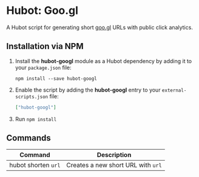# Hubot: Goo.gl

A Hubot script for generating short [goo.gl](https://goo.gl/) URLs with public click analytics.


## Installation via NPM

1. Install the __hubot-googl__ module as a Hubot dependency by adding it to your `package.json` file:

    ```
    npm install --save hubot-googl
    ```

2. Enable the script by adding the __hubot-googl__ entry to your `external-scripts.json` file:

    ```json
    ["hubot-googl"]
    ```

3. Run `npm install`


## Commands

Command | Description
--- | ---
hubot shorten `url` | Creates a new short URL with `url`